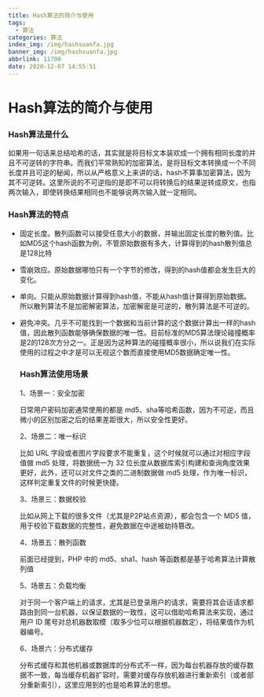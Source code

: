 ```yaml
---
title: Hash算法的简介与使用
tags:
  - 算法
categories: 算法
index_img: /img/hashsuanfa.jpg
banner_img: /img/hashsuanfa.jpg
abbrlink: 11700
date: 2020-12-07 14:55:51
---
```


# Hash算法的简介与使用



### Hash算法是什么

如果用一句话来总结哈希的话，其实就是将目标文本装欢成一个拥有相同长度的并且不可逆转的字符串。而我们平常熟知的加密算法，是将目标文本转换成一个不同长度并且可逆的秘闻，所以从严格意义上来讲的话，hash不算事加密算法，因为其不可逆转。这里所说的不可逆指的是即不可以将转换后的结果逆转成原文，也指两次输入，即使转换结果相同也不能够说两次输入就一定相同。



### Hash算法的特点

* 固定长度。散列函数可以接受任意大小的数据，并输出固定长度的散列值。比如MD5这个hash函数为例，不管原始数据有多大，计算得到的hash散列值总是128比特

* 雪崩效应。原始数据哪怕只有一个字节的修改，得到的hash值都会发生巨大的变化。

* 单向。只能从原始数据计算得到hash值，不能从hash值计算得到原始数据。所以散列算法不是加密解密算法，加密解密是可逆的，散列算法是不可逆的。

* 避免冲突。几乎不可能找到一个数据和当前计算的这个数据计算出一样的hash值，因此散列函数能够确保数据的唯一性。目前标准的MD5算法理论碰撞概率是2的128次方分之一。正是因为这种算法的碰撞概率很小，所以说我们在实际使用的过程之中才是可以无视这个数而直接使用MD5数据确定唯一性。

  

  ### Hash算法使用场景

  

  1、场景一：安全加密

  日常用户密码加密通常使用的都是 md5、sha等哈希函数，因为不可逆，而且微小的区别加密之后的结果差距很大，所以安全性更好。

  2、场景二：唯一标识 

  比如 URL 字段或者图片字段要求不能重复，这个时候就可以通过对相应字段值做 md5 处理，将数据统一为 32 位长度从数据库索引构建和查询角度效果更好，此外，还可以对文件之类的二进制数据做 md5 处理，作为唯一标识，这样判定重复文件的时候更快捷。

  3、场景三：数据校验

  比如从网上下载的很多文件（尤其是P2P站点资源），都会包含一个 MD5 值，用于校验下载数据的完整性，避免数据在中途被劫持篡改。

  4、场景五：散列函数

  前面已经提到，PHP 中的 md5、sha1、hash 等函数都是基于哈希算法计算散列值

  5、场景五：负载均衡

  对于同一个客户端上的请求，尤其是已登录用户的请求，需要将其会话请求都路由到同一台机器，以保证数据的一致性，这可以借助哈希算法来实现，通过用户 ID 尾号对总机器数取模（取多少位可以根据机器数定），将结果值作为机器编号。

  6、场景六：分布式缓存 

  分布式缓存和其他机器或数据库的分布式不一样，因为每台机器存放的缓存数据不一致，每当缓存机器扩容时，需要对缓存存放机器进行重新索引（或者部分重新索引），这里应用到的也是哈希算法的思想。

  

  